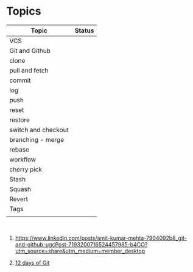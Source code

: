 # Topics

| Topic               | Status |
| ------------------- | ------ |
| VCS                 |        |
| Git and Github      |        |
| clone               |        |
| pull and fetch      |        |
| commit              |        |
| log                 |        |
| push                |        |
| reset               |        |
| restore             |        |
| switch and checkout |        |
| branching - merge   |        |
| rebase              |        |
| workflow            |        |
| cherry pick         |        |
| Stash               |        |
| Squash              |        |
| Revert              |        |
| Tags                |        |
|                     |        |

&nbsp;

1. https://www.linkedin.com/posts/amit-kumar-mehta-7904092b8_git-and-github-ugcPost-7193200716524457985-b4CO?utm_source=share&utm_medium=member_desktop

2. [12 days of Git](https://www.linkedin.com/posts/vishwanathchiniwar_understand-git-in-12-days-activity-7041772340241719297-qFw5?utm_source=share&utm_medium=member_desktop)
